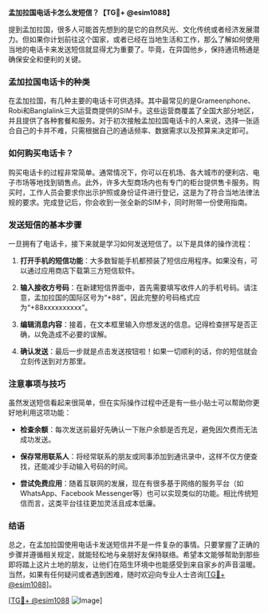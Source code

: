 **孟加拉国电话卡怎么发短信？【TG💪+ @esim1088】**

提到孟加拉国，很多人可能首先想到的是它的自然风光、文化传统或者经济发展潜力。但如果你计划前往这个国家，或者已经在当地生活和工作，那么了解如何使用当地的电话卡来发送短信就显得尤为重要了。毕竟，在异国他乡，保持通讯畅通是确保安全和便利的关键。

### 孟加拉国电话卡的种类

在孟加拉国，有几种主要的电话卡可供选择。其中最常见的是Grameenphone、Robi和Banglalink三大运营商提供的SIM卡。这些运营商覆盖了全国大部分地区，并且提供了各种套餐和服务。对于初次接触孟加拉国电话卡的人来说，选择一张适合自己的卡并不难，只需根据自己的通话频率、数据需求以及预算来决定即可。

### 如何购买电话卡？

购买电话卡的过程非常简单。通常情况下，你可以在机场、各大城市的便利店、电子市场等地找到销售点。此外，许多大型商场内也有专门的柜台提供售卡服务。购买时，工作人员会要求你出示护照或身份证件进行登记，这是为了符合当地法律法规的要求。完成登记后，你会收到一张全新的SIM卡，同时附带一份使用指南。

### 发送短信的基本步骤

一旦拥有了电话卡，接下来就是学习如何发送短信了。以下是具体的操作流程：

1. **打开手机的短信功能**：大多数智能手机都预装了短信应用程序。如果没有，可以通过应用商店下载第三方短信软件。
   
2. **输入接收方号码**：在新建短信界面中，首先需要填写收件人的手机号码。请注意，孟加拉国的国际区号为“+88”，因此完整的号码格式应为“+88xxxxxxxxxx”。

3. **编辑消息内容**：接着，在文本框里输入你想发送的信息。记得检查拼写是否正确，以免造成不必要的误解。

4. **确认发送**：最后一步就是点击发送按钮啦！如果一切顺利的话，你的短信就会立刻传送到对方那里。

### 注意事项与技巧

虽然发送短信看起来很简单，但在实际操作过程中还是有一些小贴士可以帮助你更好地利用这项功能：

- **检查余额**：每次发送前最好先确认一下账户余额是否充足，避免因欠费而无法成功发送。
  
- **保存常用联系人**：将经常联系的朋友或同事添加到通讯录中，这样不仅方便查找，还能减少手动输入号码的时间。

- **尝试免费应用**：随着互联网的发展，现在有很多基于网络的服务平台（如WhatsApp、Facebook Messenger等）也可以实现类似的功能。相比传统短信而言，这类平台往往更加灵活且成本低廉。

### 结语

总之，在孟加拉国使用电话卡发送短信并不是一件复杂的事情。只要掌握了正确的步骤并遵循相关规定，就能轻松地与亲朋好友保持联络。希望本文能够帮助到那些即将踏上这片土地的朋友，让他们在陌生环境中也能感受到来自家乡的声音温暖。当然，如果有任何疑问或者遇到困难，随时欢迎向专业人士咨询[[TG💪+ @esim1088](https://t.me/s/esim1088)]。

[[TG💪+ @esim1088](https://t.me/s/esim1088) ![Image](https://i.postimg.cc/4NQfJmqS/Snipaste-2025-05-13-00-14-12.png)]